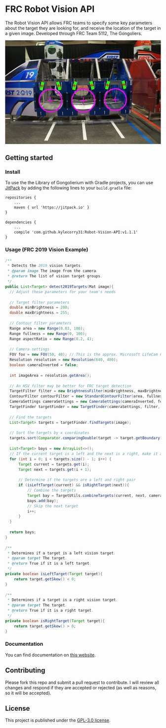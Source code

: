 # FRC Robot Vision API
The Robot Vision API allows FRC teams to specify some key parameters about the target they are looking for, and receive the location of the target in a given image. Developed through FRC Team 5112, The Gongoliers.

![2019 Vision Example](2019-vision-example.jpg)

## Getting started

### Install
To use the the Library of Gongolierium with Gradle projects, you can use [JitPack](https://jitpack.io/) by adding the following lines to your `build.gradle` file:

```Gradle
repositories {
    ...
    maven { url 'https://jitpack.io' }
}

dependencies {
    ...
    compile 'com.github.kylecorry31:Robot-Vision-API:v1.1.1'
}
```


### Usage (FRC 2019 Vision Example)
```Java
/**
 * Detects the 2019 vision targets.
 * @param image The image from the camera.
 * @return The list of vision target groups.
 */
public List<Target> detect2019Targets(Mat image){
  // Adjust these parameters for your team's needs

  // Target filter parameters
  double minBrightness = 200;
  double maxBrightness = 255;

  // Contour filter parameters
  Range area = new Range(0.03, 100);
  Range fullness = new Range(0, 100);
  Range aspectRatio = new Range(0.2, 4);

  // Camera settings
  FOV fov = new FOV(50, 40); // This is the approx. Microsoft LifeCam FOV
  Resolution resolution = new Resolution(640, 480);
  boolean cameraInverted = false;

  int imageArea = resolution.getArea();

  // An HSV filter may be better for FRC target detection
  TargetFilter filter = new BrightnessFilter(minBrightness, maxBrightness);
  ContourFilter contourFilter = new StandardContourFilter(area, fullness, aspectRatio, imageArea);
  CameraSettings cameraSettings = new CameraSettings(cameraInverted, fov, resolution);
  TargetFinder targetFinder = new TargetFinder(cameraSettings, filter, contourFilter, TargetGrouping.SINGLE);

  // Find the targets
  List<Target> targets = targetFinder.findTargets(image);

  // Sort the targets by x coordinates
  targets.sort(Comparator.comparingDouble(target -> target.getBoundary().center.x));

  List<Target> bays = new ArrayList<>();
  // If the current target is a left and the next is a right, make it a pair
  for (int i = 0; i < targets.size() - 1; i++) {
      Target current = targets.get(i);
      Target next = targets.get(i + 1);

      // Determine if the targets are a left and right pair
      if (isLeftTarget(current) && isRightTarget(next)){
          // Combine the targets
          Target bay = TargetUtils.combineTargets(current, next, cameraSettings);
          bays.add(bay);
          // Skip the next target
          i++;
      }
  }

  return bays;
}

/**
 * Determines if a target is a left vision target.
 * @param target The target.
 * @return True if it is a left target.
 */
private boolean isLeftTarget(Target target){
    return target.getSkew() < 0;
}

/**
 * Determines if a target is a right vision target.
 * @param target The target.
 * @return True if it is a right target.
 */
private boolean isRightTarget(Target target){
    return target.getSkew() > 0;
}

```

### Documentation
You can find documentation on [this website](https://kylecorry31.github.io/Robot-Vision-API).

## Contributing
Please fork this repo and submit a pull request to contribute. I will review all changes and respond if they are accepted or rejected (as well as reasons, so it will be accepted).

## License
This project is published under the [GPL-3.0 license](LICENSE).
